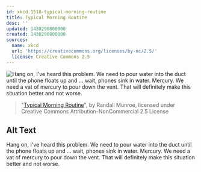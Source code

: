 ```yaml
---
id: xkcd.1518-typical-morning-routine
title: Typical Morning Routine
desc: ''
updated: 1430290800000
created: 1430290800000
sources:
  name: xkcd
  url: 'https://creativecommons.org/licenses/by-nc/2.5/'
  license: Creative Commons 2.5
---
```

![Hang on, I've heard this problem. We need to pour water into the duct until the phone floats up and ... wait, phones sink in water. Mercury. We need a vat of mercury to pour down the vent. That will definitely make this situation better and not worse.](https://imgs.xkcd.com/comics/typical_morning_routine.png)
> "[Typical Morning Routine](https://xkcd.com/1518/)", by Randall Munroe, licensed under Creative Commons Attribution-NonCommercial 2.5 License

## Alt Text
Hang on, I've heard this problem. We need to pour water into the duct until the phone floats up and ... wait, phones sink in water. Mercury. We need a vat of mercury to pour down the vent. That will definitely make this situation better and not worse.
